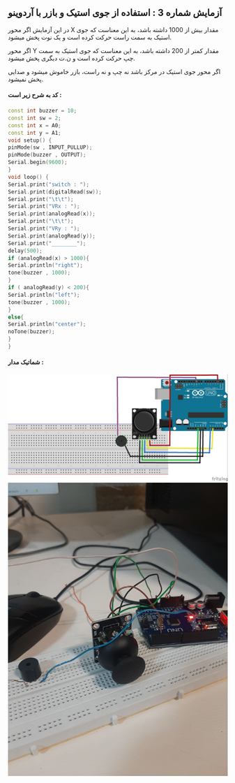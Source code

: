 ## آزمایش شماره 3 : استفاده از جوی استیک و بازر با آردوینو
در این آزمایش اگر محور X مقدار بیش از 1000 داشته باشد، به این معناست که جوی استیک به سمت راست 
حرکت کرده است و یک نوت پخش میشود.

اگر محور Y مقدار کمتر از 200 داشته باشد، به این معناست که جوی استیک به سمت چپ حرکت 
کرده است و ن.ت دیگری پخش میشود.

اگر محور جوی استیک در مرکز باشد نه چپ و نه راست، بازر خاموش 
میشود و صدایی پخش نمیشود.

#### کد به شرح زیر است :
```c++
const int buzzer = 10;
const int sw = 2;
const int x = A0;
const int y = A1;
void setup() {
pinMode(sw , INPUT_PULLUP);
pinMode(buzzer , OUTPUT);
Serial.begin(9600);
}
void loop() {
Serial.print("switch : ");
Serial.print(digitalRead(sw));
Serial.print("\t\t");
Serial.print("VRx : ");
Serial.print(analogRead(x));
Serial.print("\t\t");
Serial.print("VRy : ");
Serial.print(analogRead(y));
Serial.print("________");
delay(500);
if (analogRead(x) > 1000){
Serial.println("right");
tone(buzzer , 1000);
}
if ( analogRead(y) < 200){
Serial.println("left");
tone(buzzer , 1000);
}
else{
Serial.println("center");
noTone(buzzer);
}
}
```
#### شماتیک مدار :

![shematic](/shematic/photos%20of%20shema/7-3.jpg)
![photo](/photos%20of%20projects/20241119_093345.jpg)